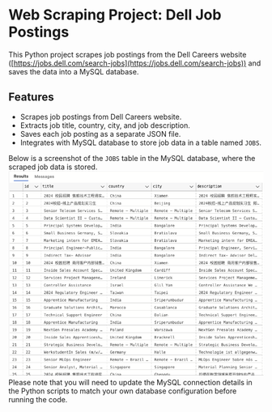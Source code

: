 # Web Scraping Project: Dell Job Postings

This Python project scrapes job postings from the Dell Careers website ([https://jobs.dell.com/search-jobs](https://jobs.dell.com/search-jobs)) and saves the data into a MySQL database.

## Features

- Scrapes job postings from Dell Careers website.
- Extracts job title, country, city, and job description.
- Saves each job posting as a separate JSON file.
- Integrates with MySQL database to store job data in a table named `JOBS`.
  
Below is a screenshot of the `JOBS` table in the MySQL database, where the scraped job data is stored.  
![Local Image](./mysql_screenshot.png)  
Please note that you will need to update the MySQL connection details in the Python scripts to match your own database configuration before running the code.

